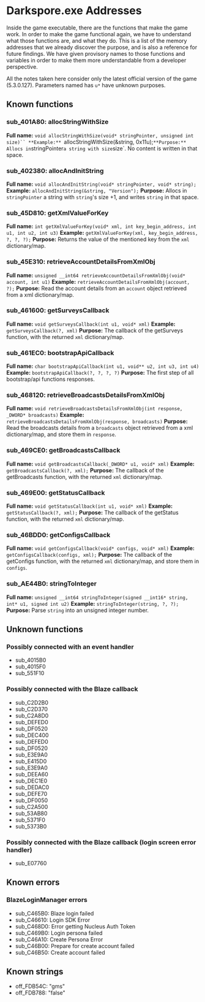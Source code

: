 # Darkspore.exe Addresses
Inside the game executable, there are the functions that make the game work. In order to make the game functional again, we have to understand what those functions are, and what they do. This is a list of the memory addresses that we already discover the purpose, and is also a reference for future findings. We have given provisory names to those functions and variables in order to make them more understandable from a developer perspective.

All the notes taken here consider only the latest official version of the game (5.3.0.127). Parameters named has `u*` have unknown purposes.

## Known functions

### sub_401A80: allocStringWithSize
**Full name:** `void allocStringWithSize(void* stringPointer, unsigned int size)``
**Example:** `allocStringWithSize(&string, 0x11u);`
**Purpose:** Allocs in `stringPointer` a string with size `size`. No content is written in that space.

### sub_402380: allocAndInitString
**Full name:** `void allocAndInitString(void* stringPointer, void* string);`
**Example:** `allocAndInitString(&string, "Version");`
**Purpose:** Allocs in `stringPointer` a string with `string`'s size +1, and writes `string` in that space.

### sub_45D810: getXmlValueForKey
**Full name:** `int getXmlValueForKey(void* xml, int key_begin_address, int u1, int u2, int u3)`
**Example:** `getXmlValueForKey(xml, key_begin_address, ?, ?, ?);`
**Purpose:** Returns the value of the mentioned key from the `xml` dictionary/map.

### sub_45E310: retrieveAccountDetailsFromXmlObj
**Full name:** `unsigned __int64 retrieveAccountDetailsFromXmlObj(void* account, int u1)`
**Example:** `retrieveAccountDetailsFromXmlObj(account, ?);`
**Purpose:** Read the account details from an `account` object retrieved from a xml dictionary/map.

### sub_461600: getSurveysCallback
**Full name:** `void getSurveysCallback(int u1, void* xml)`
**Example:** `getSurveysCallback(?, xml)`
**Purpose:** The callback of the getSurveys function, with the returned `xml` dictionary/map.

### sub_461EC0: bootstrapApiCallback
**Full name:** `char bootstrapApiCallback(int u1, void** u2, int u3, int u4)`
**Example:** `bootstrapApiCallback(?, ?, ?, ?)`
**Purpose:** The first step of all bootstrap/api functions responses.

### sub_468120: retrieveBroadcastsDetailsFromXmlObj
**Full name:** `void retrieveBroadcastsDetailsFromXmlObj(int response, _DWORD* broadcasts)`
**Example:** `retrieveBroadcastsDetailsFromXmlObj(response, broadcasts)`
**Purpose:** Read the broadcasts details from a `broadcasts` object retrieved from a xml dictionary/map, and store them in `response`.

### sub_469CE0: getBroadcastsCallback
**Full name:** `void getBroadcastsCallback(_DWORD* u1, void* xml)`
**Example:** `getBroadcastsCallback(?, xml);`
**Purpose:** The callback of the getBroadcasts function, with the returned `xml` dictionary/map.

### sub_469E00: getStatusCallback
**Full name:** `void getStatusCallback(int u1, void* xml)`
**Example:** `getStatusCallback(?, xml);`
**Purpose:** The callback of the getStatus function, with the returned `xml` dictionary/map.

### sub_46BDD0: getConfigsCallback
**Full name:** `void getConfigsCallback(void* configs, void* xml)`
**Example:** `getConfigsCallback(configs, xml);`
**Purpose:** The callback of the getConfigs function, with the returned `xml` dictionary/map, and store them in `configs`.

### sub_AE44B0: stringToInteger
**Full name:** `unsigned __int64 stringToInteger(signed __int16* string, int* u1, signed int u2)`
**Example:** `stringToInteger(string, ?, ?);`
**Purpose:** Parse `string` into an unsigned integer number.


## Unknown functions

### Possibly connected with an event handler
- sub_4015B0
- sub_4015F0
- sub_551F10

### Possibly connected with the Blaze callback
- sub_C2D2B0
- sub_C2D370
- sub_C2A8D0
- sub_DEFED0
- sub_DF0520
- sub_DEC400
- sub_DEFED0
- sub_DF0520
- sub_E3E9A0
- sub_E415D0
- sub_E3E9A0
- sub_DEEA60
- sub_DEC1E0
- sub_DEDAC0
- sub_DEFE70
- sub_DF0050
- sub_C2A500
- sub_53AB80
- sub_5371F0
- sub_5373B0

### Possibly connected with the Blaze callback (login screen error handler)
- sub_E07760

## Known errors

### BlazeLoginManager errors
- sub_C465B0: Blaze login failed
- sub_C46610: Login SDK Error
- sub_C468D0: Error getting Nucleus Auth Token
- sub_C469B0: Login persona failed
- sub_C46A10: Create Persona Error
- sub_C46B00: Prepare for create account failed
- sub_C46B50: Create account failed

## Known strings
- off_FDB54C: "gms"
- off_FDB788: "false"
